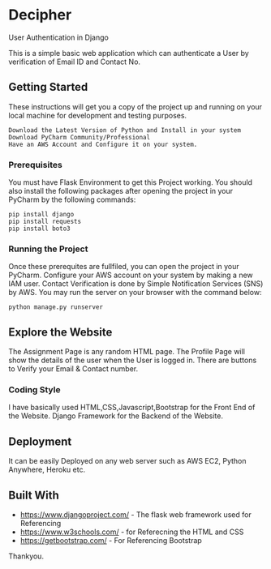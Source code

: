 # Decipher
User Authentication in Django

This is a simple basic web application which can authenticate a User by verification of Email ID and Contact No.

## Getting Started

These instructions will get you a copy of the project up and running on your local machine for development and testing purposes.
```
Download the Latest Version of Python and Install in your system
Download PyCharm Community/Professional
Have an AWS Account and Configure it on your system.
```

### Prerequisites

You must have Flask Environment to get this Project working.
You should also install the following packages after opening the project in your PyCharm by the following commands:

```
pip install django
pip install requests
pip install boto3

```

### Running the Project

Once these prerequites are fullfiled, you can open the project in your PyCharm.
Configure your AWS account on your system by making a new IAM user. Contact Verification is done by Simple Notification Services (SNS) by AWS.
You may run the server on your browser with the command below:

```
python manage.py runserver
```

## Explore the Website

The Assignment Page is any random HTML page.
The Profile Page will show the details of the user when the User is logged in.
There are buttons to Verify your Email & Contact number.


### Coding Style

I have basically used HTML,CSS,Javascript,Bootstrap for the Front End of the Website.
Django Framework for the Backend of the Website.

## Deployment

It can be easily Deployed on any web server such as AWS EC2, Python Anywhere, Heroku etc.

## Built With

* https://www.djangoproject.com/  - The flask web framework used for Referencing
* https://www.w3schools.com/ - for Referecning the HTML and CSS
* https://getbootstrap.com/ - For Referencing Bootstrap 

Thankyou.
